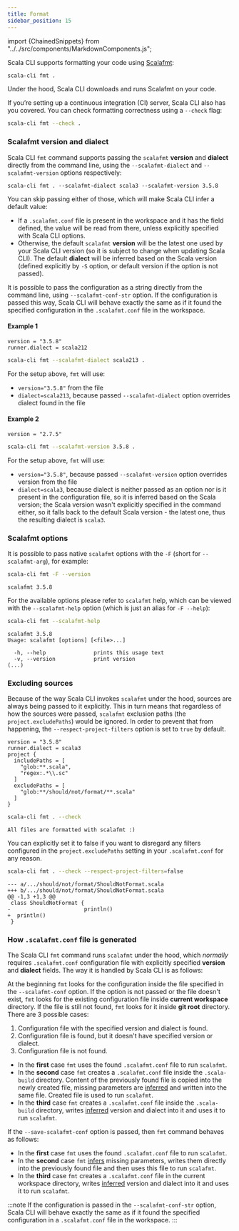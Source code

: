 ```yaml
---
title: Format
sidebar_position: 15
---
```


import {ChainedSnippets} from "../../src/components/MarkdownComponents.js";

Scala CLI supports formatting your code using [Scalafmt](https://scalameta.org/scalafmt/):

```bash
scala-cli fmt .
```

Under the hood, Scala CLI downloads and runs Scalafmt on your code.

If you’re setting up a continuous integration (CI) server, Scala CLI also has you covered.
You can check formatting correctness using a `--check` flag:

```bash fail
scala-cli fmt --check .
```

### Scalafmt version and dialect

Scala CLI `fmt` command supports passing the `scalafmt` **version** and **dialect** directly from the command line, using the `--scalafmt-dialect` and `--scalafmt-version` options respectively:
```
scala-cli fmt . --scalafmt-dialect scala3 --scalafmt-version 3.5.8
```
You can skip passing either of those, which will make Scala CLI infer a default value:
- If a `.scalafmt.conf` file is present in the workspace and it has the field defined, the value will be read from there, unless explicitly specified with Scala CLI options.
- Otherwise, the default `scalafmt` **version** will be the latest one used by your Scala CLI version (so it is subject to change when updating Scala CLI). The default **dialect** will be inferred based on the Scala version (defined explicitly by `-S` option, or default version if the option is not passed).

It is possible to pass the configuration as a string directly from the command line, using `--scalafmt-conf-str` option. If the configuration is passed this way, Scala CLI will behave exactly the same as if it found the specified configuration in the `.scalafmt.conf` file in the workspace.

#### Example 1

``` text title=.scalafmt.conf
version = "3.5.8"
runner.dialect = scala212
```

```bash
scala-cli fmt --scalafmt-dialect scala213 .
```

For the setup above, `fmt` will use:
- `version="3.5.8"` from the file
- `dialect=scala213`, because passed `--scalafmt-dialect` option overrides dialect found in the file

#### Example 2

``` text title=.scalafmt.conf
version = "2.7.5"
```

```bash
scala-cli fmt --scalafmt-version 3.5.8 .
```

For the setup above, `fmt` will use:
- `version="3.5.8"`, because passed `--scalafmt-version` option overrides version from the file
- `dialect=scala3`, because dialect is neither passed as an option nor is it present in the configuration file, so it is inferred based on the Scala version; the Scala version wasn't explicitly specified in the command either, so it falls back to the default Scala version - the latest one, thus the resulting dialect is `scala3`. 

### Scalafmt options

It is possible to pass native `scalafmt` options with the `-F` (short for `--scalafmt-arg`), for example:

<ChainedSnippets>

```bash
scala-cli fmt -F --version
```

```text
scalafmt 3.5.8
```

</ChainedSnippets>

For the available options please refer to `scalafmt` help, which can be viewed with the `--scalafmt-help` option (which
is just an alias for `-F --help`):

<ChainedSnippets>

```bash
scala-cli fmt --scalafmt-help
```

```text
scalafmt 3.5.8
Usage: scalafmt [options] [<file>...]

  -h, --help               prints this usage text
  -v, --version            print version 
(...)
```

</ChainedSnippets>

### Excluding sources

Because of the way Scala CLI invokes `scalafmt` under the hood, sources are always being passed to it explicitly. This
in turn means that regardless of how the sources were passed, `scalafmt` exclusion paths (the `project.excludePaths`)
would be ignored. In order to prevent that from happening, the `--respect-project-filters` option is set to `true` by
default.

```text title=.scalafmt.conf
version = "3.5.8"
runner.dialect = scala3
project {
  includePaths = [
    "glob:**.scala",
    "regex:.*\\.sc"
  ]
  excludePaths = [
    "glob:**/should/not/format/**.scala"
  ]
}
```

<ChainedSnippets>

```bash
scala-cli fmt . --check
```

```text
All files are formatted with scalafmt :)
```

</ChainedSnippets>

You can explicitly set it to false if you want to disregard any filters configured in the `project.excludePaths` setting
in your `.scalafmt.conf` for any reason.

<ChainedSnippets>

```bash
scala-cli fmt . --check --respect-project-filters=false
```

```text
--- a/.../should/not/format/ShouldNotFormat.scala
+++ b/.../should/not/format/ShouldNotFormat.scala
@@ -1,3 +1,3 @@
 class ShouldNotFormat {
-                       println()
+  println()
 }
```

</ChainedSnippets>

### How `.scalafmt.conf` file is generated

The Scala CLI `fmt` command runs `scalafmt` under the hood, which *normally* requires `.scalafmt.conf` configuration file with explicitly specified **version** and **dialect** fields. The way it is handled by Scala CLI is as follows:

At the beginning `fmt` looks for the configuration inside the file specified in the `--scalafmt-conf` option. If the option is not passed or the file doesn't exist, `fmt` looks for the existing configuration file inside **current workspace** directory. If the file is still not found, `fmt` looks for it inside **git root** directory. There are 3 possible cases:

1. Configuration file with the specified version and dialect is found.
2. Configuration file is found, but it doesn't have specified version or dialect.
3. Configuration file is not found.

- In the **first** case `fmt` uses the found `.scalafmt.conf` file to run `scalafmt`.
- In the **second** case `fmt` creates a `.scalafmt.conf` file inside the `.scala-build` directory. Content of the previously found file is copied into the newly created file, missing parameters are [inferred](#scalafmt-version-and-dialect) and written into the same file. Created file is used to run `scalafmt`. 
- In the **third** case `fmt` creates a `.scalafmt.conf` file inside the `.scala-build` directory, writes [inferred](#scalafmt-version-and-dialect) version and dialect into it and uses it to run `scalafmt`.

If the `--save-scalafmt-conf` option is passed, then `fmt` command behaves as follows:
- In the **first** case `fmt` uses the found `.scalafmt.conf` file to run `scalafmt`.
- In the **second** case `fmt` [infers](#scalafmt-version-and-dialect) missing parameters, writes them directly into the previously found file and then uses this file to run `scalafmt`.
- In the **third** case `fmt` creates a `.scalafmt.conf` file in the current workspace directory, writes [inferred](#scalafmt-version-and-dialect) version and dialect into it and uses it to run `scalafmt`.

:::note
If the configuration is passed in the `--scalafmt-conf-str` option, Scala CLI will behave exactly the same as if it found the specified configuration in a `.scalafmt.conf` file in the workspace.
:::